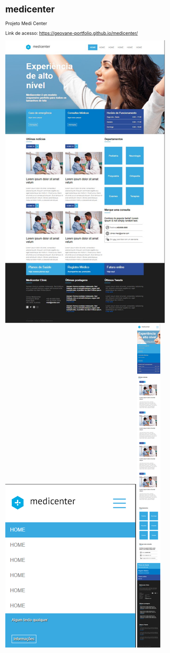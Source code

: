 # medicenter
 Projeto Medi Center

Link de acesso: https://geovane-portfolio.github.io/medicenter/

<img src="assets/images/Screenshot_1.jpg"/>
<img src="assets/images/Screenshot_2.png"/>
<img src="assets/images/Screenshot_3.jpg"/>